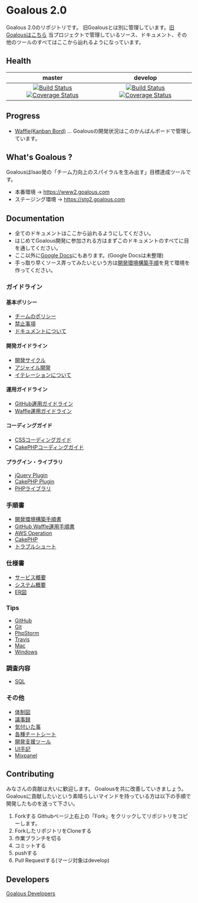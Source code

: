 # Goalous 2.0
Goalous 2.0のリポジトリです。
旧Goalousとは別に管理しています。[旧Goalousはこちら](https://github.com/IsaoCorp/goalous)
当プロジェクトで管理しているソース、ドキュメント、その他のツールのすべてはここから辿れるようになっています。

## Health
|master|develop|
|:--:|:--:|
|[![Build Status](https://magnum.travis-ci.com/IsaoCorp/goalous2.svg?token=33yEbgmrzpwqFzcbu6xi&branch=master)](https://magnum.travis-ci.com/IsaoCorp/goalous2) [![Coverage Status](https://coveralls.io/repos/IsaoCorp/goalous2/badge.png?branch=master)](https://coveralls.io/r/IsaoCorp/goalous2?branch=master)   |[![Build Status](https://magnum.travis-ci.com/IsaoCorp/goalous2.svg?token=33yEbgmrzpwqFzcbu6xi&branch=develop)](https://magnum.travis-ci.com/IsaoCorp/goalous2) [![Coverage Status](https://coveralls.io/repos/IsaoCorp/goalous2/badge.png?branch=develop)](https://coveralls.io/r/IsaoCorp/goalous2?branch=develop)   |

## Progress
- [Waffle(Kanban Bord)](https://waffle.io/isaocorp/goalous2) ... Goalousの開発状況はこのかんばんボードで管理しています。

## What's Goalous ?
GoalousはIsao発の「チーム力向上のスパイラルを生み出す」目標達成ツールです。

- 本番環境 -> https://www2.goalous.com
- ステージング環境 -> https://stg2.goalous.com

## Documentation
- 全てのドキュメントはここから辿れるようにしてください。
- はじめてGoalous開発に参加される方はまずこのドキュメントのすべてに目を通してください。
- ここ以外に[Google Docs](https://drive.google.com/a/isao.co.jp/#folders/0B6mjvNcPiJ6PLXBlTUJsZWphMG8)にもあります。(Google Docsは未整理)
- 手っ取り早くソース弄ってみたいという方は[開発環境構築手順](docs/process_docs/StartDevelop.md)を見て環境を作ってください。

### ガイドライン
#### 基本ポリシー
- [チームのポリシー](docs/guidelines/TeamPolicy.md)
- [禁止事項](docs/guidelines/Prohibited.md)
- [ドキュメントについて](docs/guidelines/Documentation.md)

#### 開発ガイドライン
- [開発サイクル](docs/guidelines/DevelopmentCycle.md)
- [アジャイル開発](docs/guidelines/Ajile.md)
- [イテレーションについて](docs/guidelines/Iteration.md)

#### 運用ガイドライン
- [GitHub運用ガイドライン](docs/guidelines/GitHub.md)
- [Waffle運用ガイドライン](docs/guidelines/Waffle.md)

#### コーディングガイド
- [CSSコーディングガイド](docs/guidelines/CSS.md)
- [CakePHPコーディングガイド](docs/guidelines/CodingGuideCakePHP.md)

#### プラグイン・ライブラリ
- [jQuery Plugin](docs/guidelines/jQueryPlugins.md)
- [CakePHP Plugin](docs/guidelines/CodingGuideCakePHP.md)
- [PHPライブラリ](docs/guidelines/LibraryForPHP.md)

### 手順書
- [開発環境構築手順書](docs/process_docs/LocalDevEnv.md)
- [GitHub,Waffle運用手順書](docs/process_docs/OperationGitHubAndWaffle.md)
- [AWS Operation](docs/process_docs/OperationForAWS.md)
- [CakePHP](docs/process_docs/OperationForCakePHP.md)
- [トラブルシュート](docs/process_docs/TroubleShooting.md)

### 仕様書
- [サービス概要](docs/design_specifications/GoalousOverview.md)
- [システム概要](docs/design_specifications/SystemOverview.md)
- [ER図](docs/design_specifications/ERD.md)

### Tips
- [GitHub](docs/tips/GitHub.md)
- [Git](docs/tips/Git.md)
- [PhpStorm](docs/tips/PhpStorm.md)
- [Travis](docs/tips/Travis.md)
- [Mac](docs/tips/Mac.md)
- [Windows](docs/tips/Windows.md)

### 調査内容
- [SQL](docs/investigations/SQL.md)

### その他
- [体制図](docs/others/ProjectOrganizationDiagram.md)
- [議事録](docs/others/Minutes.md)
- [気付いた事](docs/others/Suggestions.md)
- [各種チートシート](docs/others/Cheetsheets.md)
- [開発支援ツール](docs/others/SupportDevTools.md)
- [UI手記](docs/others/MemoForUI.md)
- [Mixpanel](docs/others/Mixpanel.md)


## Contributing
みなさんの貢献は大いに歓迎します。
Goalousを共に改善していきましょう。
Goalousに貢献したいという素晴らしいマインドを持っている方は以下の手順で開発したものを送って下さい。

1. Forkする
Githubページ上右上の「Fork」をクリックしてリポジトリをコピーします。
1. ForkしたリポジトリをCloneする
1. 作業ブランチを切る
1. コミットする
1. pushする
1. Pull Requestする(マージ対象はdevelop)

## Developers
[Goalous Developers](https://github.com/orgs/IsaoCorp/teams/goalous_developers)
